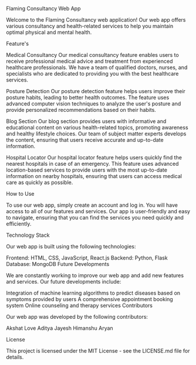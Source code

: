 Flaming Consultancy Web App

Welcome to the Flaming Consultancy web application! Our web app offers various consultancy and health-related services to help you maintain optimal physical and mental health.

Feature's

Medical Consultancy
Our medical consultancy feature enables users to receive professional medical advice and treatment from experienced healthcare professionals. We have a team of qualified doctors, nurses, and specialists who are dedicated to providing you with the best healthcare services.

Posture Detection
Our posture detection feature helps users improve their posture habits, leading to better health outcomes. The feature uses advanced computer vision techniques to analyze the user's posture and provide personalized recommendations based on their habits.

Blog Section
Our blog section provides users with informative and educational content on various health-related topics, promoting awareness and healthy lifestyle choices. Our team of subject matter experts develops the content, ensuring that users receive accurate and up-to-date information.

Hospital Locator
Our hospital locator feature helps users quickly find the nearest hospitals in case of an emergency. This feature uses advanced location-based services to provide users with the most up-to-date information on nearby hospitals, ensuring that users can access medical care as quickly as possible.

How to Use

To use our web app, simply create an account and log in. You will have access to all of our features and services. Our app is user-friendly and easy to navigate, ensuring that you can find the services you need quickly and efficiently.

Technology Stack

Our web app is built using the following technologies:

Frontend: HTML, CSS, JavaScript, React.js
Backend: Python, Flask
Database: MongoDB
Future Developments

We are constantly working to improve our web app and add new features and services. Our future developments include:

Integration of machine learning algorithms to predict diseases based on symptoms provided by users
A comprehensive appointment booking system
Online counseling and therapy services
Contributors

Our web app was developed by the following contributors:

Akshat
Love
Aditya
Jayesh
Himanshu
Aryan

License

This project is licensed under the MIT License - see the LICENSE.md file for details.




